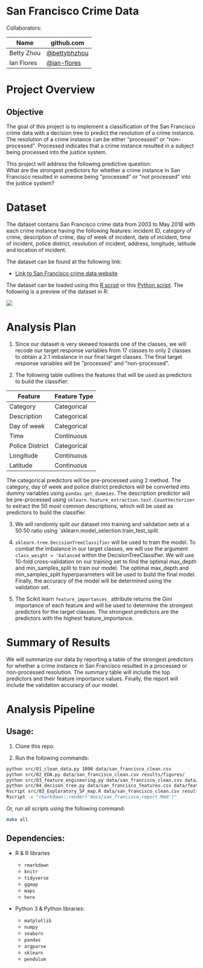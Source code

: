 # San Francisco Crime Data
Collaborators:

|Name| github.com |
|---|---|
|Betty Zhou |[@bettybhzhou](https://github.com/bettybhzhou)|
|Ian Flores |[@ian-flores](https://github.com/ian-flores)|

# Project Overview

## Objective  
The goal of this project is to implement a classification of the San Francisco crime data with a decision tree to predict the resolution of a crime instance. The resolution of a crime instance can be either "processed" or "non-processed". Processed indicates that a crime instance resulted in a subject being processed into the justice system.

This project will address the following predictive question:  
What are the strongest predictors for whether a crime instance in San Francisco resulted in someone being "processed" or "not processed" into the justice system?

# Dataset

The dataset contains San Francisco crime data from 2003 to May 2018 with each crime instance having the following features: incident ID, category of crime, description of crime, day of week of incident, date of incident, time of incident, police district, resolution of incident, address, longitude, latitude and location of incident.

The dataset can be found at the following link:  
- [Link to San Francisco crime data website](https://data.sfgov.org/Public-Safety/Police-Department-Incident-Reports-Historical-2003/tmnf-yvry)

The dataset can be loaded using this [R script](https://github.com/UBC-MDS/DSCI_522_SF_crime/blob/master/src/01_load-data.R)
or this [Python script](https://github.com/UBC-MDS/DSCI_522_SF_crime/blob/master/src/01_load-data.py). The following is a preview of the dataset in R:

![](https://github.com/bettybhzhou/DSCI_522_SF_crime/blob/master/results/figures/head_raw_data.png)

# Analysis Plan

1. Since our dataset is very skewed towards one of the classes, we will recode our target response variables from 17 classes to only 2 classes to obtain a 2:1 imbalance in our final target classes. The final target response variables will be "processed" and "non-processed".

2. The following table outlines the features that will be used as predictors to build the classifier:

| Feature | Feature Type |
|---|---|
| Category | Categorical |
| Description | Categorical |
| Day of week | Categorical |
| Time | Continuous|
| Police District | Categorical |
| Longitude | Continuous |
| Latitude | Continuous |

The categorical predictors will be pre-processed using 2 method. The category, day of week and police district predictors will be converted into dummy variables using `pandas.get_dummies`. The description predictor will be pre-processed using `sklearn.feature_extraction.text.CountVectorizer` to extract the 50 most common descriptions, which will be used as predictors to build the classifier. 

3. We will randomly split our dataset into training and validation sets at a 50:50 ratio using `sklearn.model_selection.train_test_split.

3. `sklearn.tree.DecisionTreeClassifier` will be used to train the model. To combat the imbalance in our target classes, we will use the argument `class_weight = 'balanced` within the DecisionTreeClassifier. We will use 10-fold cross-validation on our training set to find the optimal max_depth and min_samples_split to train our model. The optimal max_depth and min_samples_split hyperparameters will be used to build the final model. Finally, the accuracy of the model will be determined using the validation set.

4. The Scikit learn `feature_importances_` attribute returns the Gini importance of each feature and will be used to determine the strongest predictors for the target classes. The strongest predictors are the predictors with the highest feature_importance.

# Summary of Results

We will summarize our data by reporting a table of the strongest predictors for whether a crime instance in San Francisco resulted in a processed or non-processed resolution. The summary table will include the top predictors and their feature importance values. Finally, the report will include the validation accuracy of our model.


# Analysis Pipeline

## Usage:

1. Clone this repo.

2. Run the following commands:

```bash
python src/01_clean_data.py 1000 data/san_francisco_clean.csv
python src/02_EDA.py data/san_francisco_clean.csv results/figures/
python src/03_feature_engineering.py data/san_francisco_clean.csv data/san_francisco_features.csv
python src/04_decison_tree.py data/san_francisco_features.csv data/feature_results.csv
Rscript src/03_Exploratory_SF_map.R data/san_francisco_clean.csv results/figures/
Rscript -e "rmarkdown::render('docs/san_francisco_report.Rmd')"
```
Or, run all scripts using the following command:

```bash
make all
```

## Dependencies:
- R & R libraries
  - `rmarkdown`  
  - `knitr`  
  - `tidyverse`  
  - `ggmap`  
  - `maps`
  - `here`

- Python 3 & Python libraries:
  - `matplotlib`
  - `numpy`
  - `seaborn`
  - `pandas`
  - `argparse`
  - `sklearn`
  - `pendulum`

